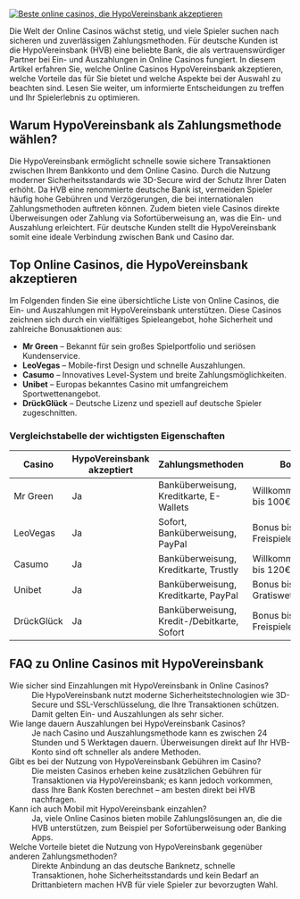 [![Beste online casinos, die HypoVereinsbank akzeptieren](https://123-caf.pages.dev/gitsignup.png)](https://vrmoo.ru/Bt82HjjY)

<p>Die Welt der Online Casinos wächst stetig, und viele Spieler suchen nach sicheren und zuverlässigen Zahlungsmethoden. Für deutsche Kunden ist die HypoVereinsbank (HVB) eine beliebte Bank, die als vertrauenswürdiger Partner bei Ein- und Auszahlungen in Online Casinos fungiert. In diesem Artikel erfahren Sie, welche Online Casinos HypoVereinsbank akzeptieren, welche Vorteile das für Sie bietet und welche Aspekte bei der Auswahl zu beachten sind. Lesen Sie weiter, um informierte Entscheidungen zu treffen und Ihr Spielerlebnis zu optimieren.</p>  <h2>Warum HypoVereinsbank als Zahlungsmethode wählen?</h2> <p>Die HypoVereinsbank ermöglicht schnelle sowie sichere Transaktionen zwischen Ihrem Bankkonto und dem Online Casino. Durch die Nutzung moderner Sicherheitsstandards wie 3D-Secure wird der Schutz Ihrer Daten erhöht. Da HVB eine renommierte deutsche Bank ist, vermeiden Spieler häufig hohe Gebühren und Verzögerungen, die bei internationalen Zahlungsmethoden auftreten können. Zudem bieten viele Casinos direkte Überweisungen oder Zahlung via Sofortüberweisung an, was die Ein- und Auszahlung erleichtert. Für deutsche Kunden stellt die HypoVereinsbank somit eine ideale Verbindung zwischen Bank und Casino dar.</p>  <h2>Top Online Casinos, die HypoVereinsbank akzeptieren</h2> <p>Im Folgenden finden Sie eine übersichtliche Liste von Online Casinos, die Ein- und Auszahlungen mit HypoVereinsbank unterstützen. Diese Casinos zeichnen sich durch ein vielfältiges Spieleangebot, hohe Sicherheit und zahlreiche Bonusaktionen aus:</p>  <ul>   <li><strong>Mr Green</strong> – Bekannt für sein großes Spielportfolio und seriösen Kundenservice.</li>   <li><strong>LeoVegas</strong> – Mobile-first Design und schnelle Auszahlungen.</li>   <li><strong>Casumo</strong> – Innovatives Level-System und breite Zahlungsmöglichkeiten.</li>   <li><strong>Unibet</strong> – Europas bekanntes Casino mit umfangreichem Sportwettenangebot.</li>   <li><strong>DrückGlück</strong> – Deutsche Lizenz und speziell auf deutsche Spieler zugeschnitten.</li> </ul>  <h3>Vergleichstabelle der wichtigsten Eigenschaften</h3> <table>   <thead>     <tr>       <th>Casino</th>       <th>HypoVereinsbank akzeptiert</th>       <th>Zahlungsmethoden</th>       <th>Bonus</th>       <th>Kundensupport</th>     </tr>   </thead>   <tbody>     <tr>       <td>Mr Green</td>       <td>Ja</td>       <td>Banküberweisung, Kreditkarte, E-Wallets</td>       <td>Willkommensbonus bis 100€</td>       <td>24/7 Live-Chat</td>     </tr>     <tr>       <td>LeoVegas</td>       <td>Ja</td>       <td>Sofort, Banküberweisung, PayPal</td>       <td>Bonus bis 300€ + Freispiele</td>       <td>24/7 Live-Chat & Telefon</td>     </tr>     <tr>       <td>Casumo</td>       <td>Ja</td>       <td>Banküberweisung, Kreditkarte, Trustly</td>       <td>Willkommenspaket bis 120€</td>       <td>Support per E-Mail & Chat</td>     </tr>     <tr>       <td>Unibet</td>       <td>Ja</td>       <td>Banküberweisung, Kreditkarte, PayPal</td>       <td>Bonus bis 100€ + Gratiswetten</td>       <td>E-Mail, Live-Chat</td>     </tr>     <tr>       <td>DrückGlück</td>       <td>Ja</td>       <td>Banküberweisung, Kredit-/Debitkarte, Sofort</td>       <td>Bonus bis 1000€ + Freispiele</td>       <td>Live-Chat & Telefon</td>     </tr>   </tbody> </table>  <h2>FAQ zu Online Casinos mit HypoVereinsbank</h2> <dl>   <dt>Wie sicher sind Einzahlungen mit HypoVereinsbank in Online Casinos?</dt>   <dd>Die HypoVereinsbank nutzt moderne Sicherheitstechnologien wie 3D-Secure und SSL-Verschlüsselung, die Ihre Transaktionen schützen. Damit gelten Ein- und Auszahlungen als sehr sicher.</dd>    <dt>Wie lange dauern Auszahlungen bei HypoVereinsbank Casinos?</dt>   <dd>Je nach Casino und Auszahlungsmethode kann es zwischen 24 Stunden und 5 Werktagen dauern. Überweisungen direkt auf Ihr HVB-Konto sind oft schneller als andere Methoden.</dd>    <dt>Gibt es bei der Nutzung von HypoVereinsbank Gebühren im Casino?</dt>   <dd>Die meisten Casinos erheben keine zusätzlichen Gebühren für Transaktionen via HypoVereinsbank; es kann jedoch vorkommen, dass Ihre Bank Kosten berechnet – am besten direkt bei HVB nachfragen.</dd>    <dt>Kann ich auch Mobil mit HypoVereinsbank einzahlen?</dt>   <dd>Ja, viele Online Casinos bieten mobile Zahlungslösungen an, die die HVB unterstützen, zum Beispiel per Sofortüberweisung oder Banking Apps.</dd>    <dt>Welche Vorteile bietet die Nutzung von HypoVereinsbank gegenüber anderen Zahlungsmethoden?</dt>   <dd>Direkte Anbindung an das deutsche Banknetz, schnelle Transaktionen, hohe Sicherheitsstandards und kein Bedarf an Drittanbietern machen HVB für viele Spieler zur bevorzugten Wahl.</dd> </dl>